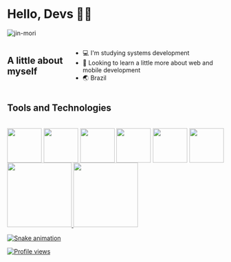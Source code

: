 #  Hello, Devs 🍷🗿

  ![jin-mori](https://user-images.githubusercontent.com/112659736/204279389-d7b0e374-0cca-46fa-b811-cfa5d0eb6bcf.gif)

<div style="display: flex; flex-direction: row">
  
  ## A little about myself
<br>

- 💻 I'm studying systems development
- 👻 Looking to learn a little more about web and mobile development
- 🌏 Brazil

</div>

## Tools and Technologies
<br>

<div style="display: flex; flex-direction: row; justify-content: space-between">
<img src="https://cdn.jsdelivr.net/gh/devicons/devicon/icons/php/php-original.svg" height="80px" />
<img src="https://cdn.jsdelivr.net/gh/devicons/devicon/icons/mysql/mysql-original-wordmark.svg" height="80px" />
<img src="https://cdn.jsdelivr.net/gh/devicons/devicon/icons/css3/css3-original.svg" height="80px" />
<img src="https://cdn.jsdelivr.net/gh/devicons/devicon/icons/html5/html5-original.svg" height="80px" />
<img src="https://cdn.jsdelivr.net/gh/devicons/devicon/icons/javascript/javascript-original.svg" height="80px" />
<img src="https://cdn.jsdelivr.net/gh/devicons/devicon/icons/react/react-original.svg" height="80px" />
</div>

<div>
<a href="https://github.com/pablootechar">
<img height="150em" src="https://github-readme-stats.vercel.app/api/top-langs/?username=pablootechar&layout=compact&langs_count=7&theme=tokyonight"/>
  <img height="150em" src="https://github-readme-stats.vercel.app/api?username=pablootechar&show_icons=true&theme=tokyonight&include_all_commits=true&count_private=true"/>
</div>
 
![Snake animation](https://github.com/pablootechar/pablootechar/blob/output/github-contribution-grid-snake.svg)

![Profile views](https://gpvc.arturio.dev/pablootechar)

